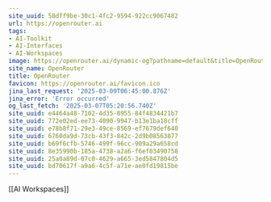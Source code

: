 ```yaml
---
site_uuid: 58dff9be-30c1-4fc2-9594-922cc9067482
url: https://openrouter.ai
tags:
- AI-Toolkit
- AI-Interfaces
- AI-Workspaces
image: https://openrouter.ai/dynamic-og?pathname=default&title=OpenRouter&description=A+unified+interface+for+LLMs.+Find+the+best+models+%26+prices+for+your+prompts
site_name: OpenRouter
title: OpenRouter
favicon: https://openrouter.ai/favicon.ico
jina_last_request: '2025-03-09T06:45:00.876Z'
jina_error: 'Error occurred'
og_last_fetch: '2025-03-07T05:20:56.740Z'
site_uuid: e4464a48-7102-4d35-8955-84f4834421b7
site_uuid: 772e02ed-ee73-4090-9947-b13e1ba18cff
site_uuid: e78b8f71-29e3-49ce-8569-ef7679def640
site_uuid: 6760da9d-73cb-43f3-842c-2d9b08563877
site_uuid: b69f6cfb-5746-499f-96cc-909a29a658cd
site_uuid: 8e35990b-185a-4738-a2a6-f6ef03490758
site_uuid: 25a0a89d-07c0-4629-a665-3ed5847804d5
site_uuid: bd70617f-a9a6-4c5f-a71e-ae0fd19815be
---
```

[[AI Workspaces]]
